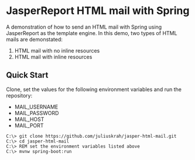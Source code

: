 # JasperReport HTML mail with Spring

A demonstration of how to send an HTML mail with Spring using JasperReport as the template
engine. In this demo, two types of HTML mails are demonstated:

1. HTML mail with no inline resources
2. HTML mail with inline resources

## Quick Start
Clone, set the values for the following environment variables and run the repository:

- MAIL_USERNAME
- MAIL_PASSWORD
- MAIL_HOST
- MAIL_PORT

```posh
C:\> git clone https://github.com/juliuskrah/jasper-html-mail.git
C:\> cd jasper-html-mail
C:\> REM set the environment variables listed above
C:\> mvnw spring-boot:run
```